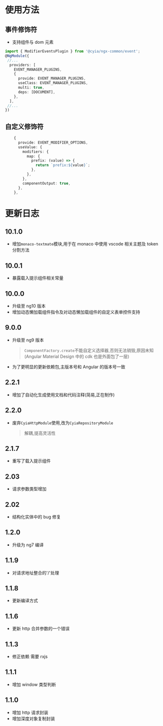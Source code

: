 # 使用方法

## 事件修饰符

- 支持组件与 dom 元素

```ts
import { ModifierEventsPlugin } from '@cyia/ngx-common/event';
@NgModule({
 //...
  providers: [
    EVENT_MANAGER_PLUGINS,
    {
      provide: EVENT_MANAGER_PLUGINS,
      useClass: EVENT_MANAGER_PLUGINS,
      multi: true,
      deps: [DOCUMENT],
    },
  ],
 //...
})
```

## 自定义修饰符

```ts
    {
      provide: EVENT_MODIFIER_OPTIONS,
      useValue: {
        modifiers: {
          map: {
            prefix: (value) => {
              return `prefix:${value}`;
            },
          },
        },
        componentOutput: true,
      },
    },
```

# 更新日志

## 10.1.0

- 增加`monaco-textmate`模块,用于在 monaco 中使用 vscode 相关主题及 token 分割方法

## 10.0.1

- 暴露载入提示组件相关常量

## 10.0.0

- 升级至 ng10 版本
- 增加动态懒加载组件指令及对动态懒加载组件的自定义表单控件支持

## 9.0.0

- 升级至 ng9 版本
  > `ComponentFactory.create`不能自定义选择器,否则无法销毁,原因未知(Angular Material Design 中的 cdk 也是外面包了一层)
- 为了更明显的更新依赖包,主版本号和 Angular 的版本号一致

## 2.2.1

- 增加了自动化生成使用文档和代码注释(简易,正在制作)

## 2.2.0

- 废弃`CyiaHttpModule`使用,改为`CyiaRepositoryModule`
  > 解耦,提高灵活性

## 2.1.7

- 重写了载入提示组件

## 2.03

- 请求参数类型增加

## 2.02

- 结构化实体中的 bug 修复

## 1.2.0

- 升级为 ng7 编译

## 1.1.9

- 对请求地址整合的'/'处理

## 1.1.8

- 更新编译方式

## 1.1.6

- 更新 http 合并参数的一个错误

## 1.1.3

- 修正依赖 需要 rxjs

## 1.1.1

- 增加 window 类型判断

## 1.1.0

- 增加 http 请求封装
- 增加深度对象复制封装
